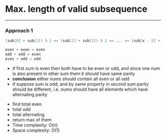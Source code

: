 # Max. length of valid subsequence

---

### Approach 1

```c++
(sub[0] + sub[1]) % 2 == (sub[1] + sub[2]) % 2 == ... == (sub[x - 2] + sub[x - 1]) % 2

even + even = even
odd + odd = even
even + odd = odd
```

+ if first sum is even then both have to be even or odd, and since one num
is also present in other sum them it should have same parity 
+ **conclusion** either nums should contain all even or all odd
+ if suppose sum is odd, and by same property in second sum parity should be
different, i.e. nums should have all elements which have alternating parity

- find total even
- total odd
- total alternating 
- return max of them
- Time complexity: O(n)
- Space complexity: O(1)